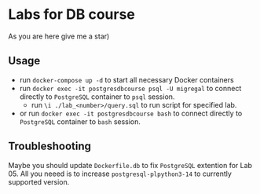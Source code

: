 # Labs for DB course

As you are here give me a star)

## Usage
* run `docker-compose up -d` to start all necessary Docker containers
* run `docker exec -it postgresdbcourse psql -U migregal` to connect directly to `PostgreSQL` container to `psql` session.
    * run `\i ./lab_<number>/query.sql` to run script for specified lab.
* or run `docker exec -it postgresdbcourse bash` to connect directly to `PostgreSQL` container to `bash` session.
## Troubleshooting
Maybe you should update `Dockerfile.db` to fix `PostgreSQL` extention for Lab 05. All you neeed is to increase `postgresql-plpython3-14` to currently supported version.
